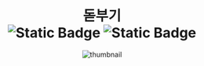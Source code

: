 <div align="center">
  <h1>
  돋부기
<div align="center"><a target="_blank" href="https://chromewebstore.google.com/detail/hsu-돋부기/fbhdnbombekihdhjcfiimiibfmikghch"><img alt="Static Badge" src="https://img.shields.io/badge/Chrome_Web_Store-v2.1.10-%234285F4?style=plastic&logo=chromewebstore&logoColor=white&labelColor=black" style="display:inline-block;"></a>
  <img alt="Static Badge" src="https://img.shields.io/badge/license-Apache--2.0-%2300465B?style=plastic&labelColor=black" style="display:inline-block;">
</div>
  </h1>
</div>
<div align="center">
  <img src="https://github.com/user-attachments/assets/879f1d30-d720-43db-839a-e3869d060fda" alt="thumbnail">
</div><br/><br/><br/>

